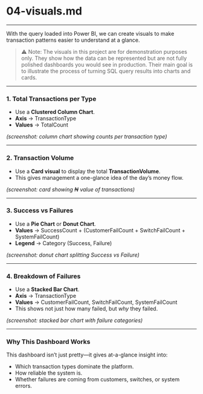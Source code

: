 # **04-visuals.md**
---

With the query loaded into Power BI, we can create visuals to make transaction patterns easier to understand at a glance.

>⚠️ Note: The visuals in this project are for demonstration purposes only. 
They show how the data can be represented but are not fully polished dashboards you would see in production. Their main goal is to illustrate the process of turning SQL query results into charts and cards.
---

### **1. Total Transactions per Type**

* Use a **Clustered Column Chart**.
* **Axis** → TransactionType
* **Values** → TotalCount

*(screenshot: column chart showing counts per transaction type)*

---

### **2. Transaction Volume**

* Use a **Card visual** to display the total **TransactionVolume**.
* This gives management a one-glance idea of the day’s money flow.

*(screenshot: card showing ₦ value of transactions)*

---

### **3. Success vs Failures**

* Use a **Pie Chart** or **Donut Chart**.
* **Values** → SuccessCount + (CustomerFailCount + SwitchFailCount + SystemFailCount)
* **Legend** → Category (Success, Failure)

*(screenshot: donut chart splitting Success vs Failure)*

---

### **4. Breakdown of Failures**

* Use a **Stacked Bar Chart**.
* **Axis** → TransactionType
* **Values** → CustomerFailCount, SwitchFailCount, SystemFailCount
* This shows not just how many failed, but *why* they failed.

*(screenshot: stacked bar chart with failure categories)*

---

### Why This Dashboard Works

This dashboard isn’t just pretty—it gives at-a-glance insight into:

* Which transaction types dominate the platform.
* How reliable the system is.
* Whether failures are coming from customers, switches, or system errors.


